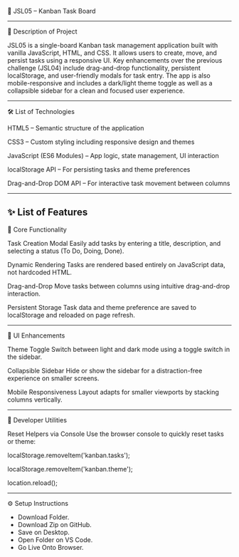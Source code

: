 📌 JSL05 – Kanban Task Board

------------------------------------------------------------------------------------------------------------------------------------------------------------------------------
📖 Description of Project

JSL05 is a single-board Kanban task management application built with vanilla JavaScript, HTML, and CSS. It allows users to create, move, and persist tasks using a responsive UI. Key enhancements over the previous challenge (JSL04) include drag-and-drop functionality, persistent localStorage, and user-friendly modals for task entry. The app is also mobile-responsive and includes a dark/light theme toggle as well as a collapsible sidebar for a clean and focused user experience.

------------------------------------------------------------------------------------------------------------------------------------------------------------------------------
🛠 List of Technologies

HTML5 – Semantic structure of the application

CSS3 – Custom styling including responsive design and themes

JavaScript (ES6 Modules) – App logic, state management, UI interaction

localStorage API – For persisting tasks and theme preferences

Drag-and-Drop DOM API – For interactive task movement between columns

------------------------------------------------------------------------------------------------------------------------------------------------------------------------------
✨ List of Features
------------------------------------------------------------------------------------------------------------------------------------------------------------------------------
🔧 Core Functionality

Task Creation Modal
Easily add tasks by entering a title, description, and selecting a status (To Do, Doing, Done).

Dynamic Rendering
Tasks are rendered based entirely on JavaScript data, not hardcoded HTML.

Drag-and-Drop
Move tasks between columns using intuitive drag-and-drop interaction.

Persistent Storage
Task data and theme preference are saved to localStorage and reloaded on page refresh.

------------------------------------------------------------------------------------------------------------------------------------------------------------------------------
🎨 UI Enhancements

Theme Toggle
Switch between light and dark mode using a toggle switch in the sidebar.

Collapsible Sidebar
Hide or show the sidebar for a distraction-free experience on smaller screens.

Mobile Responsiveness
Layout adapts for smaller viewports by stacking columns vertically.

------------------------------------------------------------------------------------------------------------------------------------------------------------------------------
🧪 Developer Utilities

Reset Helpers via Console
Use the browser console to quickly reset tasks or theme:

localStorage.removeItem('kanban.tasks');

localStorage.removeItem('kanban.theme');

location.reload();

------------------------------------------------------------------------------------------------------------------------------------------------------------------------------
⚙️ Setup Instructions

* Download Folder.
* Download Zip on GitHub.
* Save on Desktop.
* Open Folder on VS Code.
* Go Live Onto Browser.
